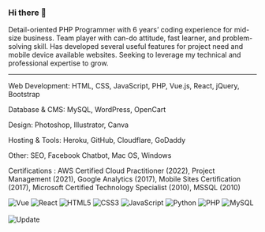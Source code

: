 ### Hi there 👋

Detail-oriented PHP Programmer with 6 years’ coding experience for mid-size business. Team player with can-do attitude, fast learner, and problem-solving skill. Has developed several useful features for project need and mobile device available websites. Seeking to leverage my technical and professional expertise to grow.

<hr></hr>

Web Development: HTML, CSS, JavaScript, PHP, Vue.js, React, jQuery, Bootstrap

Database & CMS: MySQL, WordPress, OpenCart

Design: Photoshop, Illustrator, Canva

Hosting & Tools: Heroku, GitHub, Cloudflare, GoDaddy

Other: SEO, Facebook Chatbot, Mac OS, Windows

Certifications : AWS Certified Cloud Practitioner (2022), Project Management (2021), Google Analytics (2017), Mobile Sites Certification (2017), Microsoft Certified Technology Specialist (2010), MSSQL (2010)




![Vue](https://img.shields.io/badge/-Vue-000000?style=flat&logo=Vue.js)
![React](https://img.shields.io/badge/-React-000000?style=flat&logo=React)
![HTML5](https://img.shields.io/badge/-HTML5-000000?style=flat&logo=html5)
![CSS3](https://img.shields.io/badge/-CSS3-000000?style=flat&logo=CSS3)
![JavaScript](https://img.shields.io/badge/-JavaScript-000000?style=flat&logo=javascript)
![Python](https://img.shields.io/badge/-Python-000000?style=flat&logo=python)
![PHP](https://img.shields.io/badge/-PHP-000000?style=flat&logo=PHP)
![MySQL](https://img.shields.io/badge/-MySQL-000000?style=flat&logo=MySQL)
<br><br>
![Update](https://img.shields.io/badge/Update%20On-01%2F2024-yellowgreen)


<!--
**chenganma/chenganma** is a ✨ _special_ ✨ repository because its `README.md` (this file) appears on your GitHub profile.

Here are some ideas to get you started:

- 🔭 I’m currently working on ...
- 🌱 I’m currently learning ...
- 👯 I’m looking to collaborate on ...
- 🤔 I’m looking for help with ...
- 💬 Ask me about ...
- 📫 How to reach me: ...
- 😄 Pronouns: ...
- ⚡ Fun fact: ...
-->
